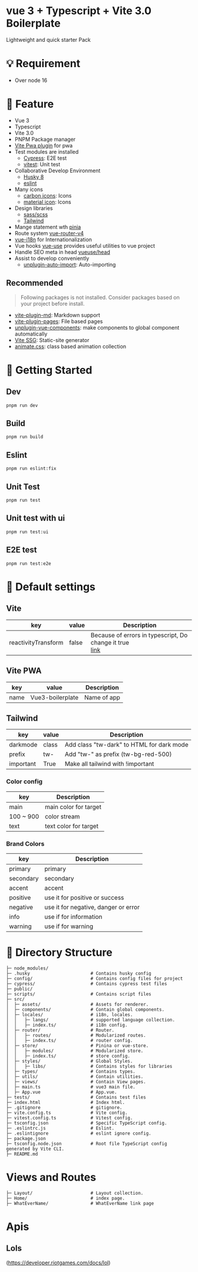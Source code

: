 # vue 3 + Typescript + Vite 3.0 Boilerplate
Lightweight and quick starter Pack

# :bulb: Requirement
- Over node 16

# :newspaper: Feature
- Vue 3
- Typescript
- Vite 3.0
- PNPM Package manager
- [Vite Pwa plugin](https://vite-plugin-pwa.netlify.app/) for pwa
- Test modules are installed
  - [Cypress](): E2E test
  - [vitest](): Unit test
- Collaborative Develop Environment
  - [Husky 8](https://github.com/typicode/husky)
  - [eslint]()
- Many icons
  - [carbon icons](https://carbondesignsystem.com/guidelines/icons/library/): Icons
  - [material icon]('https://fonts.google.com/icons): Icons
- Design libraries
  - [sass/scss]()
  - [Tailwind](https://tailwindcss.com/)
- Mange statement wth [pinia](https://pinia.vuejs.org/)
- Route system [vue-router-v4](https://router.vuejs.org/)
- [vue-i18n](https://kazupon.github.io/vue-i18n/) for Internationalization
- Vue hooks [vue-use](https://github.com/antfu/vueuse) provides useful utilities to vue project
- Handle SEO meta in head [vueuse/head](https://github.com/vueuse/head)
- Assist to develop conveniently 
  - [unplugin-auto-import](https://github.com/antfu/unplugin-auto-import): Auto-importing
  
## Recommended
> Following packages is not installed. Consider packages based on your project before install.
- [vite-plugin-md](https://github.com/antfu/vite-plugin-md): Markdown support
- [vite-plugin-pages](https://github.com/hannoeru/vite-plugin-pages): File based pages
- [unplugin-vue-components](https://github.com/antfu/unplugin-vue-components): make components to global component automatically
- [Vite SSG](https://github.com/antfu/vite-ssg): Static-site generator
- [animate.css](): class based animation collection

# :rocket: Getting Started
## Dev
```shell
pnpm run dev
```
## Build
```shell
pnpm run build
```
## Eslint
```shell
pnpm run eslint:fix
```
## Unit Test
```shell
pnpm run test
```
## Unit test with ui
```shell
pnpm run test:ui
```
## E2E test
```shell
pnpm run test:e2e
```

# :hammer: Default settings
## Vite
| key                 | value | Description                                                                                                             |
|---------------------|-------|-------------------------------------------------------------------------------------------------------------------------|
| reactivityTransform | false | Because of errors in typescript, Do change it true <br>[link](https://vuejs.org/guide/extras/reactivity-transform.html) |

## Vite PWA
| key   | value             | Description |
|-------|-------------------|-------------|
| name  | Vue3-boilerplate  | Name of app |

## Tailwind
| key       | value | Description                               |
|-----------|-------|-------------------------------------------|
| darkmode  | class | Add class "tw-dark" to HTML for dark mode |
| prefix    | tw-   | Add "tw-" as prefix (tw-bg-red-500)       |
| important | True  | Make all tailwind with !important         |
### Color config
| key       | Description           |
|-----------|-----------------------|
| main      | main color for target |
| 100 ~ 900 | color stream          |
| text      | text color for target |
### Brand Colors
| key       | Description                          |
|-----------|--------------------------------------|
| primary   | primary                              |
| secondary | secondary                            |
| accent    | accent                               |
| positive  | use it for positive or success       |
| negative  | use it for negative, danger or error |
| info      | use if for information               |
| warning   | use if for warning                   |

# :file_folder: Directory Structure
```text
├─ node_modules/
├─ .husky                       # Contains husky config
├─ config/                      # Contains config files for project
├─ cypress/                     # Contains cypress test files
├─ public/
├─ scripts/                     # Contains script files
├─ src/
│  ├─ assets/                   # Assets for renderer.
│  ├─ components/               # Contain global components.
│  ├─ locales/                  # i18n, locales.
│  │   ├─ langs/                # supported language collection.
│  │   ├─ index.ts/             # i18n config.
│  ├─ router/                   # Router.
│  │   ├─ routes/               # Modularized routes.
│  │   ├─ index.ts/             # router config.
│  ├─ store/                    # Pinina or vue-store.
│  │   ├─ modules/              # Modularized store.
│  │   ├─ index.ts/             # store config.
│  ├─ styles/                   # Global Styles.
│  │   ├─ libs/                 # Contains styles for libraries 
│  ├─ types/                    # Contains types.
│  ├─ utils/                    # Contain utilities.
│  ├─ views/                    # Contain View pages.
│  ├─ main.ts                   # vue3 main file.
│  ├─ App.vue                   # App.vue.
├─ tests/                       # Contains test files
├─ index.html                   # Index html.
├─ .gitignore                   # gitignore.
├─ vite.config.ts               # Vite config.
├─ vitest.config.ts             # Vitest config.
├─ tsconfig.json                # Specific TypeScript config.
├─ .eslintrc.js                 # Eslint.
├─ .eslintignore                # eslint ignore config.
├─ package.json 
├─ tsconfig.node.json           # Root file TypeScript config generated by Vite CLI.
├─ README.md    
```

# Views and Routes 
```
├─ Layout/                      # Layout collection.
├─ Home/                        # index page.
├─ WhatEverName/                # WhatEverName link page
```
# Apis
## Lols
(https://developer.riotgames.com/docs/lol)
